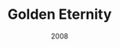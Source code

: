 ---
title: 'Golden Eternity'
img: 'golden-eternity.jpg'
size: '13 x 13 inches, Framed'
medium: 'Ink on 140-pound Watercolor Paper'
date: 2008
--- 